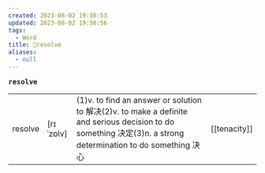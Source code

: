```yaml
---
created: 2023-08-02 19:50:53
updated: 2023-08-02 19:50:56
tags:
  - Word
title: 📖resolve
aliases:
  - null
---
```


<pre><strong>resolve</strong></pre>
|   |   |   |   |
|---|---|---|---|
|resolve|[rɪˈzɒlv]|(1)v. to find an answer or solution to 解决(2)v. to make a definite and serious decision to do something 决定(3)n. a strong determination to do something 决⼼|[[tenacity]]|